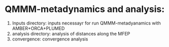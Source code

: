 # QMMM-metadynamics and analysis:

1) Inputs directory: inputs necessayr for run QMMM-metadyanamics with AMBER+ORCA+PLUMED
2) analysis directory: analysis of distances along the MFEP
3) convergence: convergence analysis
